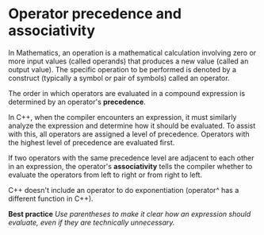 # Operator precedence and associativity

In Mathematics, an operation is a mathematical calculation involving zero or more input values (called operands) that produces a new value (called an output value). The specific operation to be performed is denoted by a construct (typically a symbol or pair of symbols) called an operator.

The order in which operators are evaluated in a compound expression is determined by an operator's **precedence**.

In C++, when the compiler encounters an expression, it must similarly analyze the expression and determine how it should be evaluated. To assist with this, all operators are assigned a level of precedence. Operators with the highest level of precedence are evaluated first.

If two operators with the same precedence level are adjacent to each other in an expression, the operator's **associativity** tells the compiler whether to evaluate the operators from left to right or from right to left.

C++ doesn't include an operator to do exponentiation (operator^ has a different function in C++).

**Best practice**
_Use parentheses to make it clear how an expression should evaluate, even if they are technically unnecessary._
